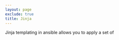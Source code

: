 ```yaml
---
layout: page
exclude: true
title: Jinja
---
```


Jinja templating in ansible allows you to apply a set of 
<!--stackedit_data:
eyJoaXN0b3J5IjpbLTExMDgwMjM3NDldfQ==
-->